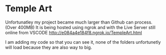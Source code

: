 # Temple Art

Unfortunatley my project became much larger than Github can process. (Over 400MB) It is being hosted using ngrok and with the Live Server still online from VSCODE  http://e084a4e184f8.ngrok.io/TempleArt.html


I am adding my code so that you can see it, none of the folders unfortunetly will load because they are also way to big. 
